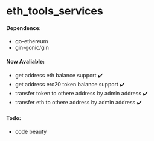 # eth_tools_services
#### Dependence:
* go-ethereum
* gin-gonic/gin


#### Now Avaliable:
* get address eth balance support ✔️
* get address erc20 token balance support ✔️
* transfer token to othere address by admin address ✔️
* transfer eth to othere address by admin address ✔️


#### Todo:
* code beauty

